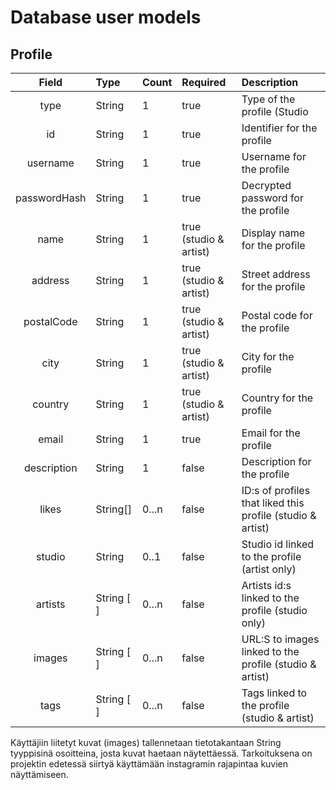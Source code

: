 # Database user models


## Profile

| Field | Type | Count | Required | Description|
| :----:|:-----| :-----| :-----|:-----|
| type | String | 1 | true |Type of the profile (Studio || Artist) Type "Basic" will be added later for customers |
| id | String | 1 | true |Identifier for the profile |
| username | String | 1 | true | Username for the profile |
| passwordHash | String | 1 | true | Decrypted password for the profile |
| name | String | 1 | true (studio & artist) | Display name for the profile |
| address | String | 1 | true (studio & artist)| Street address for the profile |
| postalCode | String | 1 | true (studio & artist) | Postal code for the profile |
| city | String | 1 | true (studio & artist)| City for the profile |
| country | String | 1 | true (studio & artist)| Country for the profile |
| email | String | 1 | true | Email for the profile |
| description | String | 1 | false | Description for the profile |
| likes | String[] | 0...n | false | ID:s of profiles that liked this profile (studio & artist) |
| studio | String  | 0..1 | false | Studio id linked to the profile (artist only) |
| artists | String [ ] | 0...n | false | Artists id:s linked to the profile (studio only) |
| images | String [ ] | 0...n | false | URL:S to images linked to the profile (studio & artist) |
| tags | String [ ] | 0...n | false | Tags linked to the profile (studio & artist) |


Käyttäjiin liitetyt kuvat (images) tallennetaan tietotakantaan String tyyppisinä osoitteina, josta kuvat haetaan näytettäessä.
Tarkoituksena on projektin edetessä siirtyä käyttämään instagramin rajapintaa kuvien näyttämiseen.
